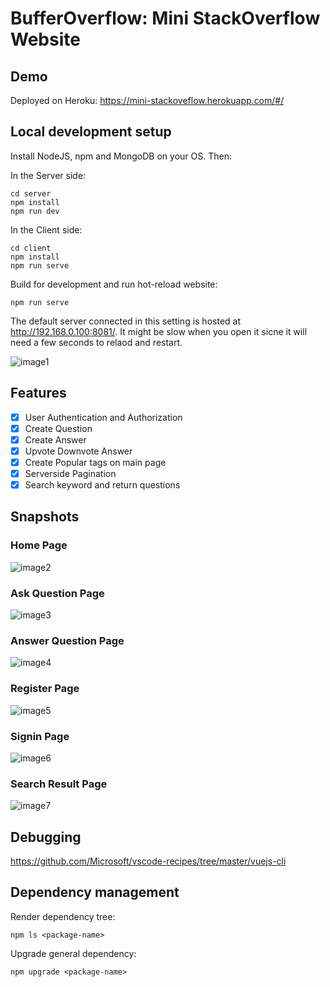 # BufferOverflow: Mini StackOverflow Website

## Demo
Deployed on Heroku: https://mini-stackoveflow.herokuapp.com/#/


## Local development setup 

<!-- **Step 1: Install dependencies** -->

Install NodeJS, npm and MongoDB on your OS. Then:

In the Server side:

```
cd server
npm install
npm run dev
```

In the Client side:

```
cd client 
npm install 
npm run serve
```

Build for development and run hot-reload website:

```
npm run serve
```

The default server connected in this setting is hosted at http://192.168.0.100:8081/. It might be slow when you open it sicne it will need a few seconds to relaod and restart. 


<!-- Build for development and run hot-reload website:

```
yarn run serve
``` -->

![image1](images/image1.png)

## Features 

- [x] User Authentication and Authorization
- [x] Create Question
- [x] Create Answer
- [x] Upvote Downvote Answer
- [x] Create Popular tags on main page
- [x] Serverside Pagination
- [x] Search keyword and return questions

## Snapshots

### Home Page
![image2](images/homepage.png)

### Ask Question Page
![image3](images/ask.png)
### Answer Question Page
![image4](images/answer.png)

### Register Page
![image5](images/signup.png)

### Signin Page
![image6](images/signin.png)

### Search Result Page
![image7](images/react.png)


## Debugging

https://github.com/Microsoft/vscode-recipes/tree/master/vuejs-cli

## Dependency management

Render dependency tree:

```
npm ls <package-name>
```

Upgrade general dependency:

```
npm upgrade <package-name>
```


